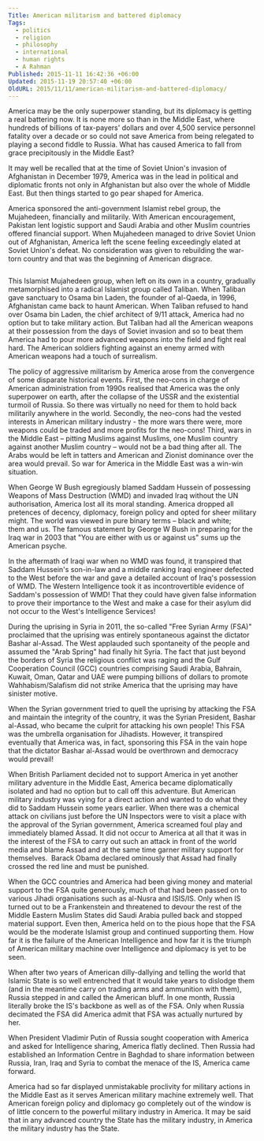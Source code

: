 ```yaml
---
Title: American militarism and battered diplomacy
Tags:
  - politics
  - religion
  - philosophy
  - international
  - human rights
  - A Rahman
Published: 2015-11-11 16:42:36 +06:00
Updated: 2015-11-19 20:57:40 +06:00
OldURL: 2015/11/11/american-militarism-and-battered-diplomacy/
---
```


America may be the only superpower standing, but its diplomacy is getting a real battering now. It is none more so than in the Middle East, where hundreds of billions of tax-payers' dollars and over 4,500 service personnel fatality over a decade or so could not save America from being relegated to playing a second fiddle to Russia. What has caused America to fall from grace precipitously in the Middle East?

It may well be recalled that at the time of Soviet Union's invasion of Afghanistan in December 1979, America was in the lead in political and diplomatic fronts not only in Afghanistan but also over the whole of Middle East. But then things started to go pear shaped for America.

America sponsored the anti-government Islamist rebel group, the Mujahedeen, financially and militarily. With American encouragement, Pakistan lent logistic support and Saudi Arabia and other Muslim countries offered financial support. When Mujahedeen managed to drive Soviet Union out of Afghanistan, America left the scene feeling exceedingly elated at Soviet Union's defeat. No consideration was given to rebuilding the war-torn country and that was the beginning of American disgrace.

<img src="https://static4.businessinsider.com/image/4f0615946bb3f7a35a000015-1200/.jpg" alt="" />

This Islamist Mujahedeen group, when left on its own in a country, gradually metamorphised into a radical Islamist group called Taliban. When Taliban gave sanctuary to Osama bin Laden, the founder of al-Qaeda, in 1996, Afghanistan came back to haunt American. When Taliban refused to hand over Osama bin Laden, the chief architect of 9/11 attack, America had no option but to take military action. But Taliban had all the American weapons at their possession from the days of Soviet invasion and so to beat them America had to pour more advanced weapons into the field and fight real hard. The American soldiers fighting against an enemy armed with American weapons had a touch of surrealism.

The policy of aggressive militarism by America arose from the convergence of some disparate historical events. First, the neo-cons in charge of American administration from 1990s realised that America was the only superpower on earth, after the collapse of the USSR and the existential turmoil of Russia. So there was virtually no need for them to hold back militarily anywhere in the world. Secondly, the neo-cons had the vested interests in American military industry - the more wars there were, more weapons could be traded and more profits for the neo-cons! Third, wars in the Middle East – pitting Muslims against Muslims, one Muslim country against another Muslim country – would not be a bad thing after all. The Arabs would be left in tatters and American and Zionist dominance over the area would prevail. So war for America in the Middle East was a win-win situation.

When George W Bush egregiously blamed Saddam Hussein of possessing Weapons of Mass Destruction (WMD) and invaded Iraq without the UN authorisation, America lost all its moral standing. America dropped all pretences of decency, diplomacy, foreign policy and opted for sheer military might. The world was viewed in pure binary terms – black and white; them and us. The famous statement by George W Bush in preparing for the Iraq war in 2003 that "You are either with us or against us" sums up the American psyche.

In the aftermath of Iraqi war when no WMD was found, it transpired that Saddam Hussein's son-in-law and a middle ranking Iraqi engineer defected to the West before the war and gave a detailed account of Iraq's possession of WMD. The Western Intelligence took it as incontrovertible evidence of Saddam's possession of WMD! That they could have given false information to prove their importance to the West and make a case for their asylum did not occur to the West's Intelligence Services!

During the uprising in Syria in 2011, the so-called "Free Syrian Army (FSA)" proclaimed that the uprising was entirely spontaneous against the dictator Bashar al-Assad. The West applauded such spontaneity of the people and assumed the "Arab Spring" had finally hit Syria. The fact that just beyond the borders of Syria the religious conflict was raging and the Gulf Cooperation Council (GCC) countries comprising Saudi Arabia, Bahrain, Kuwait, Oman, Qatar and UAE were pumping billions of dollars to promote Wahhabism/Salafism did not strike America that the uprising may have sinister motive.

When the Syrian government tried to quell the uprising by attacking the FSA and maintain the integrity of the country, it was the Syrian President, Bashar al-Assad, who became the culprit for attacking his own people! This FSA was the umbrella organisation for Jihadists. However, it transpired eventually that America was, in fact, sponsoring this FSA in the vain hope that the dictator Bashar al-Assad would be overthrown and democracy would prevail!

When British Parliament decided not to support America in yet another military adventure in the Middle East, America became diplomatically isolated and had no option but to call off this adventure. But American military industry was vying for a direct action and wanted to do what they did to Saddam Hussein some years earlier. When there was a chemical attack on civilians just before the UN Inspectors were to visit a place with the approval of the Syrian government, America screamed foul play and immediately blamed Assad. It did not occur to America at all that it was in the interest of the FSA to carry out such an attack in front of the world media and blame Assad and at the same time garner military support for themselves.  Barack Obama declared ominously that Assad had finally crossed the red line and must be punished.

When the GCC countries and America had been giving money and material support to the FSA quite generously, much of that had been passed on to various Jihadi organisations such as al-Nusra and ISIS/IS. Only when IS turned out to be a Frankenstein and threatened to devour the rest of the Middle Eastern Muslim States did Saudi Arabia pulled back and stopped material support. Even then, America held on to the pious hope that the FSA would be the moderate Islamist group and continued supporting them. How far it is the failure of the American Intelligence and how far it is the triumph of American military machine over Intelligence and diplomacy is yet to be seen.

When after two years of American dilly-dallying and telling the world that Islamic State is so well entrenched that it would take years to dislodge them (and in the meantime carry on trading arms and ammunition with them), Russia stepped in and called the American bluff. In one month, Russia literally broke the IS's backbone as well as of the FSA. Only when Russia decimated the FSA did America admit that FSA was actually nurtured by her.

When President Vladimir Putin of Russia sought cooperation with America and asked for Intelligence sharing, America flatly declined. Then Russia had established an Information Centre in Baghdad to share information between Russia, Iran, Iraq and Syria to combat the menace of the IS, America came forward.

America had so far displayed unmistakable proclivity for military actions in the Middle East as it serves American military machine extremely well. That American foreign policy and diplomacy go completely out of the window is of little concern to the powerful military industry in America. It may be said that in any advanced country the State has the military industry, in America the military industry has the State.

&nbsp;
